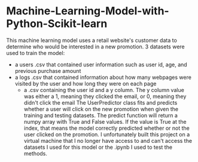 # Machine-Learning-Model-with-Python-Scikit-learn
This machine learning model uses a retail website's customer data to determine who would be interested in a new promotion.
3 datasets were used to train the model: 
  - a users .csv that contained user information such as user id, age, and previous purchase amount
  - a logs .csv that contained information about how many webpages were visited by the user and how long they were on each page
	- a .csv containing the user id and a y column. The y column value was either a 1, meaning they clicked the email, or 0, meaning they didn't click the email
The UserPredictor class fits and predicts whether a user will click on the new promotion when given the training and testing datasets. The predict function will return a numpy array with True and False values. If the value is True at the index, that means the model correctly predicted whether or not the user clicked on the promotion.
I unfortunately built this project on a virtual machine that I no longer have access to and can't access the datasets I used for this model or the .ipynb I used to test the methods.

